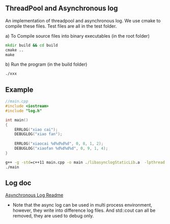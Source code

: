 ## ThreadPool and Asynchronous log
An implementation of threadpool and asynchronous log. We use cmake to compile these files. Test files are all in the test folder.


a) To Compile source files into binary executables (in the root folder)
```cmd
mkdir build && cd build
cmake ..
make
```

b) Run the program (in the build folder)
```cmd
./xxx
```

## Example
```c++
//main.cpp
#include <iostream>
#include "log.h"

int main()
{
	ERRLOG("xiao cai");
	DEBUGLOG("xiao fan");
	
	ERRLOG("xiaocai %d%d%d%d", 0, 8, 1, 2);
	DEBUGLOG("xiaofan %d%d%d%d", 0, 9, 1, 4);
}
```
```cmd
g++ -g -std=c++11 main.cpp -o main ./libasynclogStaticLib.a  -lpthread
./main
```

## Log doc
[Asynchronous Log Readme](https://github.com/stepByStepToSky/ThreadPool-and-Asynchronous-log/blob/master/Log%20doc.md)


- Note that the async log can be used in multi process environment, however, they write into difference log files. And std::cout can all be removed, they are used to debug only.
